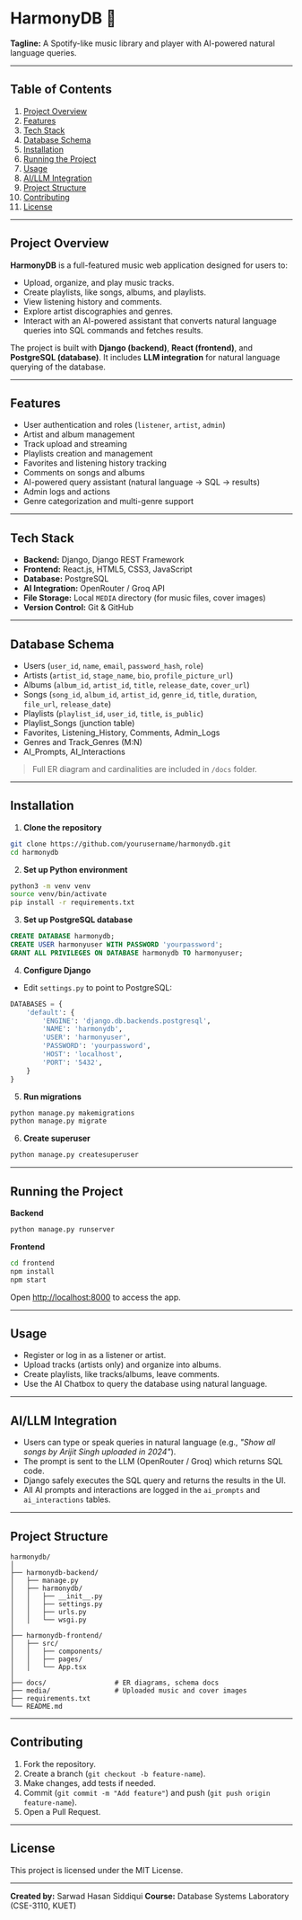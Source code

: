 
# HarmonyDB 🎵

**Tagline:** A Spotify-like music library and player with AI-powered natural language queries.

---

## Table of Contents
1. [Project Overview](#project-overview)  
2. [Features](#features)  
3. [Tech Stack](#tech-stack)  
4. [Database Schema](#database-schema)  
5. [Installation](#installation)  
6. [Running the Project](#running-the-project)  
7. [Usage](#usage)  
8. [AI/LLM Integration](#aillm-integration)  
9. [Project Structure](#project-structure)  
10. [Contributing](#contributing)  
11. [License](#license)

---

## Project Overview

**HarmonyDB** is a full-featured music web application designed for users to:

- Upload, organize, and play music tracks.
- Create playlists, like songs, albums, and playlists.
- View listening history and comments.
- Explore artist discographies and genres.
- Interact with an AI-powered assistant that converts natural language queries into SQL commands and fetches results.

The project is built with **Django (backend)**, **React (frontend)**, and **PostgreSQL (database)**. It includes **LLM integration** for natural language querying of the database.

---

## Features

- User authentication and roles (`listener`, `artist`, `admin`)  
- Artist and album management  
- Track upload and streaming  
- Playlists creation and management  
- Favorites and listening history tracking  
- Comments on songs and albums  
- AI-powered query assistant (natural language → SQL → results)  
- Admin logs and actions  
- Genre categorization and multi-genre support  

---

## Tech Stack

- **Backend:** Django, Django REST Framework  
- **Frontend:** React.js, HTML5, CSS3, JavaScript  
- **Database:** PostgreSQL  
- **AI Integration:** OpenRouter / Groq API  
- **File Storage:** Local `MEDIA` directory (for music files, cover images)  
- **Version Control:** Git & GitHub  

---

## Database Schema

- Users (`user_id`, `name`, `email`, `password_hash`, `role`)  
- Artists (`artist_id`, `stage_name`, `bio`, `profile_picture_url`)  
- Albums (`album_id`, `artist_id`, `title`, `release_date`, `cover_url`)  
- Songs (`song_id`, `album_id`, `artist_id`, `genre_id`, `title`, `duration`, `file_url`, `release_date`)  
- Playlists (`playlist_id`, `user_id`, `title`, `is_public`)  
- Playlist_Songs (junction table)  
- Favorites, Listening_History, Comments, Admin_Logs  
- Genres and Track_Genres (M:N)  
- AI_Prompts, AI_Interactions  

> Full ER diagram and cardinalities are included in `/docs` folder.

---

## Installation

1. **Clone the repository**
```bash
git clone https://github.com/yourusername/harmonydb.git
cd harmonydb
````

2. **Set up Python environment**

```bash
python3 -m venv venv
source venv/bin/activate
pip install -r requirements.txt
```

3. **Set up PostgreSQL database**

```sql
CREATE DATABASE harmonydb;
CREATE USER harmonyuser WITH PASSWORD 'yourpassword';
GRANT ALL PRIVILEGES ON DATABASE harmonydb TO harmonyuser;
```

4. **Configure Django**

* Edit `settings.py` to point to PostgreSQL:

```python
DATABASES = {
    'default': {
        'ENGINE': 'django.db.backends.postgresql',
        'NAME': 'harmonydb',
        'USER': 'harmonyuser',
        'PASSWORD': 'yourpassword',
        'HOST': 'localhost',
        'PORT': '5432',
    }
}
```

5. **Run migrations**

```bash
python manage.py makemigrations
python manage.py migrate
```

6. **Create superuser**

```bash
python manage.py createsuperuser
```

---

## Running the Project

**Backend**

```bash
python manage.py runserver
```

**Frontend**

```bash
cd frontend
npm install
npm start
```

Open [http://localhost:8000](http://localhost:8000) to access the app.

---

## Usage

* Register or log in as a listener or artist.
* Upload tracks (artists only) and organize into albums.
* Create playlists, like tracks/albums, leave comments.
* Use the AI Chatbox to query the database using natural language.

---

## AI/LLM Integration

* Users can type or speak queries in natural language (e.g., *"Show all songs by Arijit Singh uploaded in 2024"*).
* The prompt is sent to the LLM (OpenRouter / Groq) which returns SQL code.
* Django safely executes the SQL query and returns the results in the UI.
* All AI prompts and interactions are logged in the `ai_prompts` and `ai_interactions` tables.

---

## Project Structure

```
harmonydb/
│
├── harmonydb-backend/
│   ├── manage.py
│   ├── harmonydb/
│   │   ├── __init__.py
│   │   ├── settings.py
│   │   ├── urls.py
│   │   └── wsgi.py
│
├── harmonydb-frontend/
│   ├── src/
│   │   ├── components/
│   │   ├── pages/
│   │   └── App.tsx
│
├── docs/                 # ER diagrams, schema docs
├── media/                # Uploaded music and cover images
├── requirements.txt
└── README.md
```

---

## Contributing

1. Fork the repository.
2. Create a branch (`git checkout -b feature-name`).
3. Make changes, add tests if needed.
4. Commit (`git commit -m "Add feature"`) and push (`git push origin feature-name`).
5. Open a Pull Request.

---

## License

This project is licensed under the MIT License.

---

**Created by:** Sarwad Hasan Siddiqui
**Course:** Database Systems Laboratory (CSE-3110, KUET)
